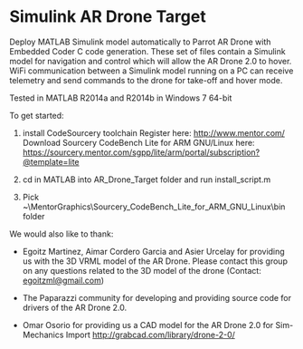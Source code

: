 Simulink AR Drone Target
========================

Deploy MATLAB Simulink model automatically to Parrot AR Drone with Embedded Coder C code generation. These set of files contain a Simulink model for navigation and control which will allow the AR Drone 2.0 to hover. WiFi communication between a Simulink model running on a PC can receive telemetry and send commands to the drone for take-off and hover mode.

Tested in MATLAB R2014a and R2014b in Windows 7 64-bit

To get started:

1. install CodeSourcery toolchain
	Register here: http://www.mentor.com/
	Download Sourcery CodeBench Lite for ARM GNU/Linux here: 
	https://sourcery.mentor.com/sgpp/lite/arm/portal/subscription?@template=lite

2. cd in MATLAB into AR_Drone_Target folder and run install_script.m

3. Pick ~\MentorGraphics\Sourcery_CodeBench_Lite_for_ARM_GNU_Linux\bin folder


We would also like to thank:

- Egoitz Martinez, Aimar Cordero Garcia and Asier Urcelay for providing us with the 3D VRML model of the AR Drone. Please contact this group on any questions related to the 3D model of the drone (Contact: egoitzml@gmail.com)

- The Paparazzi community for developing and providing source code for drivers of the AR Drone 2.0.

- Omar Osorio for providing us a CAD model for the AR Drone 2.0 for Sim-Mechanics Import
http://grabcad.com/library/drone-2-0/

